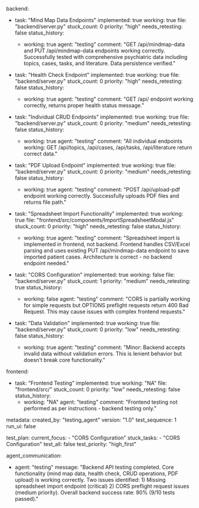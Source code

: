 backend:
  - task: "Mind Map Data Endpoints"
    implemented: true
    working: true
    file: "backend/server.py"
    stuck_count: 0
    priority: "high"
    needs_retesting: false
    status_history:
      - working: true
        agent: "testing"
        comment: "GET /api/mindmap-data and PUT /api/mindmap-data endpoints working correctly. Successfully tested with comprehensive psychiatric data including topics, cases, tasks, and literature. Data persistence verified."

  - task: "Health Check Endpoint"
    implemented: true
    working: true
    file: "backend/server.py"
    stuck_count: 0
    priority: "high"
    needs_retesting: false
    status_history:
      - working: true
        agent: "testing"
        comment: "GET /api/ endpoint working correctly, returns proper health status message."

  - task: "Individual CRUD Endpoints"
    implemented: true
    working: true
    file: "backend/server.py"
    stuck_count: 0
    priority: "medium"
    needs_retesting: false
    status_history:
      - working: true
        agent: "testing"
        comment: "All individual endpoints working: GET /api/topics, /api/cases, /api/tasks, /api/literature return correct data."

  - task: "PDF Upload Endpoint"
    implemented: true
    working: true
    file: "backend/server.py"
    stuck_count: 0
    priority: "medium"
    needs_retesting: false
    status_history:
      - working: true
        agent: "testing"
        comment: "POST /api/upload-pdf endpoint working correctly. Successfully uploads PDF files and returns file path."

  - task: "Spreadsheet Import Functionality"
    implemented: true
    working: true
    file: "frontend/src/components/ImportSpreadsheetModal.js"
    stuck_count: 0
    priority: "high"
    needs_retesting: false
    status_history:
      - working: true
        agent: "testing"
        comment: "Spreadsheet import is implemented in frontend, not backend. Frontend handles CSV/Excel parsing and uses existing PUT /api/mindmap-data endpoint to save imported patient cases. Architecture is correct - no backend endpoint needed."

  - task: "CORS Configuration"
    implemented: true
    working: false
    file: "backend/server.py"
    stuck_count: 1
    priority: "medium"
    needs_retesting: true
    status_history:
      - working: false
        agent: "testing"
        comment: "CORS is partially working for simple requests but OPTIONS preflight requests return 400 Bad Request. This may cause issues with complex frontend requests."

  - task: "Data Validation"
    implemented: true
    working: true
    file: "backend/server.py"
    stuck_count: 0
    priority: "low"
    needs_retesting: false
    status_history:
      - working: true
        agent: "testing"
        comment: "Minor: Backend accepts invalid data without validation errors. This is lenient behavior but doesn't break core functionality."

frontend:
  - task: "Frontend Testing"
    implemented: true
    working: "NA"
    file: "frontend/src/"
    stuck_count: 0
    priority: "low"
    needs_retesting: false
    status_history:
      - working: "NA"
        agent: "testing"
        comment: "Frontend testing not performed as per instructions - backend testing only."

metadata:
  created_by: "testing_agent"
  version: "1.0"
  test_sequence: 1
  run_ui: false

test_plan:
  current_focus:
    - "CORS Configuration"
  stuck_tasks:
    - "CORS Configuration"
  test_all: false
  test_priority: "high_first"

agent_communication:
  - agent: "testing"
    message: "Backend API testing completed. Core functionality (mind map data, health check, CRUD operations, PDF upload) is working correctly. Two issues identified: 1) Missing spreadsheet import endpoint (critical) 2) CORS preflight request issues (medium priority). Overall backend success rate: 90% (9/10 tests passed)."